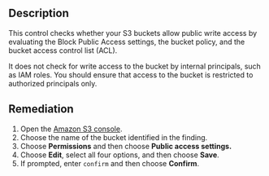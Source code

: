 ## Description

This control checks whether your S3 buckets allow public write access by evaluating the Block Public Access settings, the bucket policy, and the bucket access control list (ACL).

It does not check for write access to the bucket by internal principals, such as IAM roles. You should ensure that access to the bucket is restricted to authorized principals only.

## Remediation

1. Open the [Amazon S3 console](https://console.aws.amazon.com/s3/).
2. Choose the name of the bucket identified in the finding.
3. Choose **Permissions** and then choose **Public access settings.**
4. Choose **Edit**, select all four options, and then choose **Save**.
5. If prompted, enter `confirm` and then choose **Confirm**.